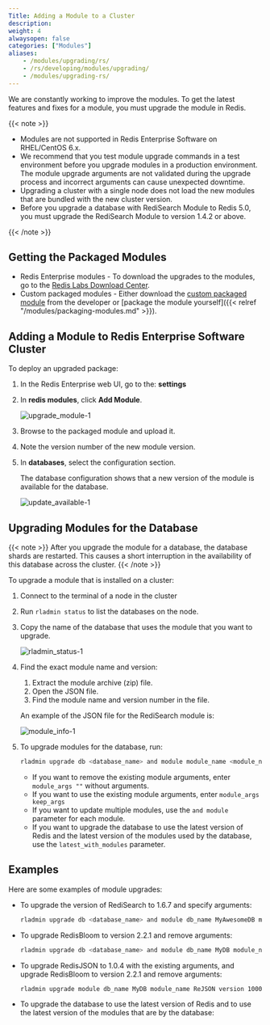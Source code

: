 ```yaml
---
Title: Adding a Module to a Cluster
description:
weight: 4
alwaysopen: false
categories: ["Modules"]
aliases:
    - /modules/upgrading/rs/
    - /rs/developing/modules/upgrading/
    - /modules/upgrading-rs/
---
```

We are constantly working to improve the modules.
To get the latest features and fixes for a module, you must upgrade the module in Redis.

{{< note >}}

- Modules are not supported in Redis Enterprise Software on RHEL/CentOS 6.x.
- We recommend that you test module upgrade commands in a test environment before you upgrade modules in a production environment. The module upgrade arguments are not validated during the upgrade process and incorrect arguments can cause unexpected downtime.
- Upgrading a cluster with a single node does not load the new modules that are bundled with the new cluster version.
- Before you upgrade a database with RediSearch Module to Redis 5.0, you must upgrade the RediSearch Module to version 1.4.2 or above.

{{< /note >}}

## Getting the Packaged Modules

- Redis Enterprise modules - To download the upgrades to the modules,
    go to the [Redis Labs Download Center](https://redislabs.com/download-center/modules/).
- Custom packaged modules - Either download the [custom packaged module](https://redislabs.com/community/redis-modules-hub/) from the developer or [package the module yourself]({{< relref "/modules/packaging-modules.md" >}}).

## Adding a Module to Redis Enterprise Software Cluster

To deploy an upgraded package:

1. In the Redis Enterprise web UI, go to the: **settings**
1. In **redis modules**, click **Add Module**.

    ![upgrade_module-1](/images/rs/upgrade_module-1.png?width=1600&height=956)

1. Browse to the packaged module and upload
    it.
1. Note the version number of the new module version.
1. In **databases**, select the configuration section.

    The database configuration shows that a new version of the module is available for the database.

    ![update_available-1](/images/rs/update_available-1.png?width=1346&height=1600)

## Upgrading Modules for the Database

{{< note >}}
After you upgrade the module for a database, the database shards are restarted.
This causes a short interruption in the availability of this database across the cluster.
{{< /note >}}

To upgrade a module that is installed on a cluster:

1. Connect to the terminal of a node in the cluster
1. Run `rladmin status` to list the databases on the node.
1. Copy the name of the database that uses the module that you want to upgrade.

    ![rladmin_status-1](/images/rs/rladmin_status-1.png?width=1000&height=214)

1. Find the exact module name and version:

    1. Extract the module archive (zip) file.
    1. Open the JSON file.
    1. Find the module name and version number in the file.

    An example of the JSON file for the RediSearch module is:

    ![module_info-1](/images/rs/module_info-1.png?width=1000&height=382)

1. To upgrade modules for the database, run:

    ```sh
    rladmin upgrade db <database_name> and module module_name <module_name> version <new_module_version_number> module_args "<module arguments>"
    ```

    - If you want to remove the existing module arguments, enter `module_args ""` without arguments.
    - If you want to use the existing module arguments, enter `module_args keep_args`
    - If you want to update multiple modules, use the `and module` parameter for each module.
    - If you want to upgrade the database to use the latest version of Redis and the latest version of the modules used by the database, use the `latest_with_modules` parameter.

## Examples

Here are some examples of module upgrades:

- To upgrade the version of RediSearch to 1.6.7 and specify arguments:

    ```sh
    rladmin upgrade db <database_name> and module db_name MyAwesomeDB module_name ft version 10607 module_args "PARTITIONS AUTO"
    ```

- To upgrade RedisBloom to version 2.2.1 and remove arguments:

    ```sh
    rladmin upgrade db <database_name> and module db_name MyDB module_name bf version 20201 module_args ""
    ```

- To upgrade RedisJSON to 1.0.4 with the existing arguments, and upgrade RedisBloom to version 2.2.1 and remove arguments:

    ```sh
    rladmin upgrade module db_name MyDB module_name ReJSON version 10004 module_args keep_args and module db_name MyDB module_name bf version 20201 module_args ""
    ```

- To upgrade the database to use the latest version of Redis and to use the latest version of the modules that are  by the database:

    ```sh
    